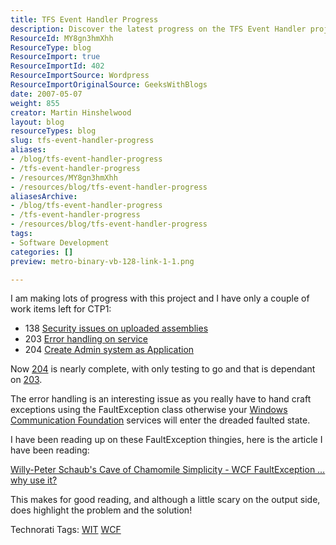 ```yaml
---
title: TFS Event Handler Progress
description: Discover the latest progress on the TFS Event Handler project, tackling key work items and exploring WCF error handling solutions. Join the journey!
ResourceId: MY8gn3hmXhh
ResourceType: blog
ResourceImport: true
ResourceImportId: 402
ResourceImportSource: Wordpress
ResourceImportOriginalSource: GeeksWithBlogs
date: 2007-05-07
weight: 855
creator: Martin Hinshelwood
layout: blog
resourceTypes: blog
slug: tfs-event-handler-progress
aliases:
- /blog/tfs-event-handler-progress
- /tfs-event-handler-progress
- /resources/MY8gn3hmXhh
- /resources/blog/tfs-event-handler-progress
aliasesArchive:
- /blog/tfs-event-handler-progress
- /tfs-event-handler-progress
- /resources/blog/tfs-event-handler-progress
tags:
- Software Development
categories: []
preview: metro-binary-vb-128-link-1-1.png

---
```

I am making lots of progress with this project and I have only a couple of work items left for CTP1:

- 138 [Security issues on uploaded assemblies](http://www.codeplex.com/TFSEventHandler/WorkItem/View.aspx?WorkItemId=138)
- 203 [Error handling on service](http://www.codeplex.com/TFSEventHandler/WorkItem/View.aspx?WorkItemId=203)
- 204 [Create Admin system as Application](http://www.codeplex.com/TFSEventHandler/WorkItem/View.aspx?WorkItemId=204)

Now [204](http://www.codeplex.com/TFSEventHandler/WorkItem/View.aspx?WorkItemId=204) is nearly complete, with only testing to go and that is dependant on [203](http://www.codeplex.com/TFSEventHandler/WorkItem/View.aspx?WorkItemId=203).

The error handling is an interesting issue as you really have to hand craft exceptions using the FaultException class otherwise your [Windows Communication Foundation](http://wcf.netfx3.com "Windows Communication Foundation") services will enter the dreaded faulted state.

I have been reading up on these FaultException thingies, here is the article I have been reading:

[Willy-Peter Schaub's Cave of Chamomile Simplicity - WCF FaultException … why use it?](http://dotnet.org.za/willy/archive/2006/12/19/WCF-FaultException-_2620_-why-use-it_3F00_.aspx)

This makes for good reading, and although a little scary on the output side, does highlight the problem and the solution!

Technorati Tags: [WIT](http://technorati.com/tags/WIT) [WCF](http://technorati.com/tags/WCF)

